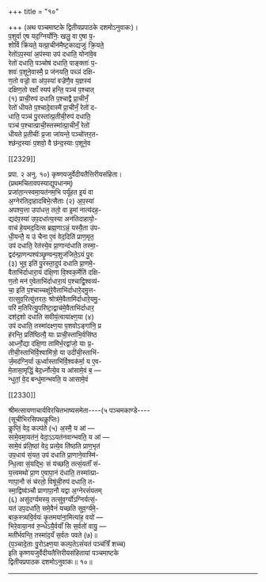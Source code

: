 +++
title = "१०"

+++
(अथ पञ्चमाष्टके द्वितीयप्रपाठके दशमोऽनुवाकः)।  
प॒शुर्वा ए॒ष यद॒ग्निर्योनिः॒ खलु॒ वा ए॒षा प॒-  
शोर्वि क्रि॑यते॒ यत्प्रा॒चीन॑मैष्ट॒काद्यजुः॑ क्रि॒यते॒  
रेतो॑ऽप॒स्या॑ अ॒प॑स्या उप॑ दधाति॒ योना॑वे॒व  
रेतो॑ दधाति॒ पञ्चोष॑ दधाति॒ पाङ्क्ताः॑ प॒-  
शवः॑ प॒शूने॒वास्मै॒ प्र ज॑नयति॒ पच्ञ॑ दक्षि-  
ण॒तो वज्रो॒ वा अ॑प॒स्या॑ वज्रे॑णै॒व य॒ज्ञस्य॑  
दक्षिण॒तो रक्षाँ स्यप॑ हन्ति॒ पञ्च॑ प॒श्चात्  
(१) प्राची॒रुप॑ दधाति प॒श्चाद्वै प्रा॒चीनँ॒  
रेतो॑ धीयते प॒श्चादे॒वास्मै॑ प्रा॒चीनँ॒ रेतो॑ द-  
धाति॒ पञ्च॑ पु॒रस्ता॑त्प्र॒तीची॒रुप॑ दधाति॒  
पञ्च॑ प॒श्चात्प्राची॒स्तस्मा॑त्प्रा॒चीनँ॒ रेतो॑  
धीयते प्र॒तीचीः॑ प्र॒जा जा॑यन्ते॒ पञ्चो॑त्तर॒त-  
श्छ॑न्द॒स्याः॑ प॒शवो॒ वै छ॑न्द॒स्याः प॒शूने॒व

[[2329]]

प्रपा. २ अनु. १०) कृष्णयजुर्वेदीयतैत्तिरीयसंहिता।  
(प्रथमचितावपस्याद्युपधानम्)  
प्रजा॑ता॒न्त्स्वमा॒यत॑नम॒भि पर्यू॑हत इ॒यं वा  
अ॒ग्नेर॑तिदा॒हादबिभे॒त्सैताः (२) अ॒प॒स्या॑  
अपश्य॒त्ता उपा॑धत्त॒ ततो॒ वा इ॒मां नात्य॑दह॒-  
द्यद॑प॒स्या॑ उप॒दधा॑त्य॒स्या अन॑तिदाहायो॒-  
वाच॑ हे॒यमद॒दित्स ब्रह्म॒णाऽन्नं॒ यस्यै॒ता उ॑प-  
धी॒यन्तै॒ य उ॑ चैना ए॒वं वेद॒दिति॑ प्राण॒मृत॒  
उप॑ दधाति॒ रेत॑स्ये॒व प्रा॒णान्द॑धाति तस्मा॒-  
द्वद॑न्प्रा॒णन्पश्य॑ञ्छृ॒ण्वन्प॒शुज॑जिते॒ऽयं पु॒रः  
(३) भुव॒ इति॑ पु॒रस्ता॒दुप॑ दधाति प्रा॒णमे॒-  
वैताभि॑र्दाधारा॒यं द॑क्षि॒णा वि॒श्वक॒र्मेति॑ दक्षि-  
ण॒तो मन॑ ए॒वेताभि॑र्दाधारा॒यं प॒श्चाद्वि॒श्वव्य॑-  
चा॒ इति॑ प॒श्चाच्चक्षु॑रे॒वैताभि॑र्दाधारे॒दमु॒त्त-  
रात्सुव॒रित्यु॑त्तरतः॒ श्रोत्र॑मे॒वैतामि॑र्दाधारे॒यमु॒-  
परि॑ म॒तिरित्यु॒परि॑ष्टा॒द्वाच॑मे॒वैताभि॑र्दाधार॒  
दश॑द॒शो दधाति सवीयं॒त्वाया॑क्ष्ण॒या (४)  
उप॑ दधाति॒ तस्मा॑दक्ष्ण॒या प॒शवोऽङ्गा॑नि॒ प्र  
ह॑रन्ति॒ प्रति॑ष्ठित्यै॒ याः प्राची॒स्ताभि॒र्वसि॑ष्ठ  
आर्ध्नो॒द्या द॑क्षि॒णा तामि॑र्भ॒रद्वा॑जो॒ याः प्र॒-  
तीची॒स्ताभि॑र्वि॒श्वामि॑त्रो॒ या उदी॑ची॒स्ताभि॑-  
र्ज॒मद॑ग्नि॒र्या ऊ॒र्ध्वास्ताभि॑र्वि॒श्वक॑र्मा॒ य ए॒व-  
मे॒तासा॒मृद्धिं॒ बेद॒र्ध्नोत्ये॒व य आ॑सामे॒वं ब॒ —  
न्धुतां॒ वे॒द बन्धु॑मान्भवति॒ य आसामे॒वं

[[2330]]

श्रीमत्सायणाचार्यविरचितभाष्यसमेता----(५ पञ्चमकाण्डे----  
(सूचीभिरसिपथकॢप्तिः)  
कॢप्तिं॒ वेद॒ कल्प॑ते (५) अ॒स्मै॒ य आ॑ —  
सामे॒वमा॒यत॑नं॒ वेदा॒ऽऽयत॑नवान्भवति॒ य आ॑ —  
सामे॒वं प्र॑ति॒ष्ठां वेद॒ प्रत्ये॒व ति॑ष्ठति प्राण॒भृत॑  
उप॒धाय॑ सं॒यत॒ उप॑ दधाति प्रा॒णाने॒वास्मि॑-  
न्धि॒त्वा सं॒यद्भिः॒ सं य॑च्छति॒ तत्सं॒यताँ॑ सं-  
य॒त्त्वमथो॑ प्रा॒ण ए॒वापा॒नं द॑धाति॒ तस्मा॑त्प्रा-  
णापा॒नौ सं च॑रतो॒ विषू॑ची॒रुप॑ दधाति॒ त-  
स्मा॒द्विष्व॑ञ्चौ प्राणापा॒नौ यद्वा अ॒ग्नेरसं॑यतम्  
(६) असु॑दर्ग्यमस्य॒ तत्सु॑व॒र्ग्यो॑ऽग्निर्यत्सं॒-  
यत॑ उप॒दधा॑ति॒ समे॒वैनं॑ यच्छति सुव॒र्ग्य॑मे॒-  
बाक॒स्त्र्यवि॒र्वयः॑ कृ॒तमया॑ना॒मित्या॑ह॒ वयो॑ —  
भिरे॒वाया॒नव॑ रु॒न्धेऽयै॒र्वयाँ॑ सि स॒र्वतो॑ वायु॒ —  
मती॑र्भवन्ति॒ तस्मा॑द॒यँ स॒र्वतः पवते (७)॥  
(प॒ञ्चादे॒ताः पु॒रोऽक्ष्ण॒या कल्प॒तेऽसं॑यतं पञ्च॑त्रिँ शच्च)  
इति कृष्णयजुर्वेदीयतैत्तिरीयसंहितायां पञ्चमाष्टके  
द्वितीयप्रपाठक दशमोऽनुवाकः॥ १०॥
___________
